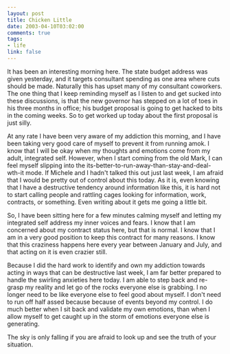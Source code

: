 ```yaml
--- 
layout: post
title: Chicken Little
date: 2003-04-10T03:02:00
comments: true
tags:
- life
link: false
---
```

It has been an interesting morning here. The state budget address was given yesterday, and it targets consultant spending as one area where cuts should be made. Naturally this has upset many of my consultant coworkers. The one thing that I keep reminding myself as I listen to and get sucked into these discussions, is that the new governor has stepped on a lot of toes in his three months in office; his budget proposal is going to get hacked to bits in the coming weeks. So to get worked up today about the first proposal is just silly.

At any rate I have been very aware of my addiction this morning, and I have been taking very good care of myself to prevent it from running amok. I know that I will be okay when my thoughts and emotions come from my adult, integrated self. However, when I start coming from the old Mark, I can feel myself slipping into the its-better-to-run-away-than-stay-and-deal-wth-it mode. If Michele and I hadn't talked this out just last week, I am afraid that I would be pretty out of control about this today. As it is, even knowing that I have a destructive tendency around information like this, it is hard not to start calling people and rattling cages looking for information, work, contracts, or something. Even writing about it gets me going a little bit.

So, I have been sitting here for a few minutes calming myself and letting my integrated self address my inner voices and fears. I know that I am concerned about my contract status here, but that is normal. I know that I am in a very good position to keep this contract for many reasons. I know that this craziness happens here every year between January and July, and that acting on it is even crazier still.

Because I did the hard work to identify and own my addiction towards acting in ways that can be destructive last week, I am far better prepared to handle the swirling anxieties here today. I am able to step back and re-grasp my reality and let go of the rocks everyone else is grabbing. I no longer need to be like everyone else to feel good about myself. I don't need to run off half assed because because of events beyond my control. I do much better when I sit back and validate my own emotions, than when I allow myself to get caught up in the storm of emotions everyone else is generating.

The sky is only falling if you are afraid to look up and see the truth of your situation.
